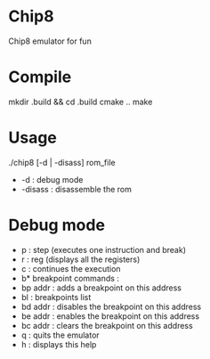 # Chip8
Chip8 emulator for fun

# Compile
mkdir .build && cd .build
cmake ..
make

# Usage
./chip8 [-d | -disass] rom_file
* -d : debug mode
* -disass : disassemble the rom

# Debug mode
- p : step (executes one instruction and break)
- r : reg (displays all the registers)
- c : continues the execution
- b* breakpoint commands :
 - bp addr : adds a breakpoint on this address
 - bl : breakpoints list
 - bd addr : disables the breakpoint on this address
 - be addr : enables the breakpoint on this address
 - bc addr : clears the breakpoint on this address
- q : quits the emulator
- h : displays this help
